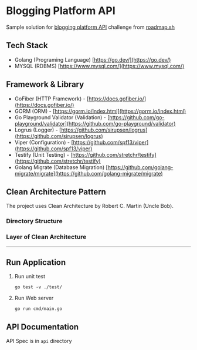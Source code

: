 # Blogging Platform API
Sample solution for [blogging platform API](https://roadmap.sh/projects/blogging-platform-api) challenge from [roadmap.sh](https://roadmap.sh)


## Tech Stack
-  Golang (Programing Language) [https://go.dev/](https://go.dev/)
-  MYSQL (RDBMS) [https://www.mysql.com/](https://www.mysql.com/)

## Framework & Library
- GoFiber (HTTP Framework) - [https://docs.gofiber.io/](https://docs.gofiber.io/)
- GORM (ORM) - [https://gorm.io/index.html](https://gorm.io/index.html)
- Go Playground Validator (Validation) - [https://github.com/go-playground/validator](https://github.com/go-playground/validator)
- Logrus (Logger) - [https://github.com/sirupsen/logrus](https://github.com/sirupsen/logrus)
- Viper (Configuration) - [https://github.com/spf13/viper](https://github.com/spf13/viper)
- Testify (Unit Testing) - [https://github.com/stretchr/testify](https://github.com/stretchr/testify)
- Golang Migrate (Database Migration) [https://github.com/golang-migrate/migrate](https://github.com/golang-migrate/migrate)

## Clean Architecture Pattern
The project uses Clean Architecture by Robert C. Martin (Uncle Bob).

### Directory Structure


### Layer of Clean Architecture

___

## Run Application
1. Run unit test  
   ```shell
   go test -v ./test/
   ```
2. Run Web server  
   ```shell
   go run cmd/main.go
   ```

## API Documentation
API Spec is in ``api`` directory
